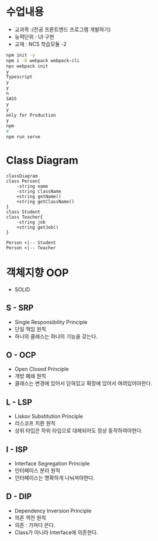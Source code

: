 # 수업내용

- 교과목 :(전공 프론트엔드 프로그램 개발하기)
- 능력단위 : UI 구현
- 교재 : NCS 학습모듈 -2

```bash
npm init -y
npm i -D webpack webpack-cli
npx webpack init
y
Typescript
y
y
n
SASS
y
y
only for Production
y
npm
#
npm run serve
```

# Class Diagram

```mermaid
classDiagram
class Person{
    -string name
    -string className
    +string getName()
    +string getClassName()
}
class Student
class Teacher{
    -string job
    +string getJob()
}

Person <|-- Student
Person <|-- Teacher

```

# 객체지향 OOP

- SOLID

## S - SRP

- Single Responsibility Principle
- 단일 책임 원칙
- 하나의 클래스는 하나의 기능을 갖는다.

## O - OCP

- Open Closed Principle
- 개방 폐쇄 원칙
- 클래스는 변경에 있어서 닫혀있고 확장에 있어서 여려있어야한다.

## L - LSP

- Liskov Substitution Principle
- 리스코프 치환 원칙
- 상위 타입은 하위 타입으로 대체되어도 정상 동작하여야한다.

## I - ISP

- Interface Segregation Principle
- 인터페이스 분리 원칙
- 인터페이스는 명확하게 나눠져야한다.

## D - DIP

- Dependency Inversion Principle
- 의존 역전 원칙
- 의존 : 가져다 쓴다.
- Class가 아니라 Interface에 의존한다.
